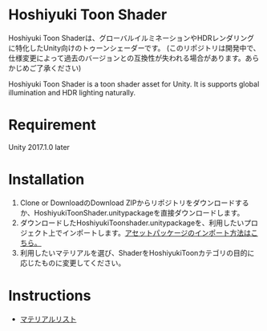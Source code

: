 # Hoshiyuki Toon Shader
 Hoshiyuki Toon Shaderは、グローバルイルミネーションやHDRレンダリングに特化したUnity向けのトゥーンシェーダーです。
(このリポジトリは開発中で、仕様変更によって過去のバージョンとの互換性が失われる場合があります。あらかじめご了承ください)

Hoshiyuki Toon Shader is a toon shader asset for Unity. It is supports global illumination and HDR lighting naturally.

# Requirement
 Unity 2017.1.0 later

# Installation
1. Clone or DownloadのDownload ZIPからリポジトリをダウンロードするか、HoshiyukiToonShader.unitypackageを直接ダウンロードします。
2. ダウンロードしたHoshiyukiToonshader.unitypackageを、利用したいプロジェクト上でインポートします。[アセットパッケージのインポート方法はこちら。](https://docs.unity3d.com/jp/530/Manual/AssetPackages.html)
3. 利用したいマテリアルを選び、ShaderをHoshiyukiToonカテゴリの目的に応じたものに変更してください。 

# Instructions
* [マテリアルリスト](https://github.com/Masterexa/HoshiyukiToonShader/wiki/%E3%83%91%E3%83%A9%E3%83%A1%E3%83%BC%E3%82%BF%E3%83%BC%E3%83%AA%E3%82%B9%E3%83%88)
